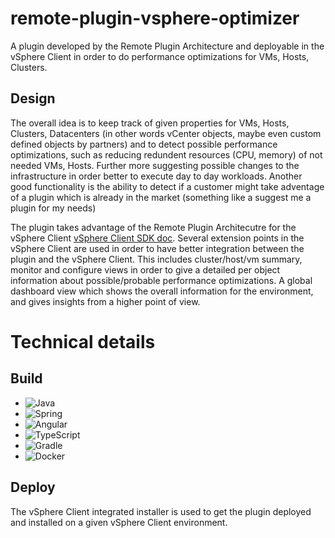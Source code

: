 # remote-plugin-vsphere-optimizer
A plugin developed by the Remote Plugin Architecture and deployable in the vSphere Client in order to do performance optimizations for VMs, Hosts, Clusters.

## Design
The overall idea is to keep track of given properties for VMs, Hosts, Clusters, Datacenters (in other words vCenter objects, maybe even custom defined objects by partners)
and to detect possible performance optimizations, such as reducing redundent resources (CPU, memory) of not needed VMs, Hosts. Further more 
suggesting possible changes to the infrastructure in order better to execute day to day workloads.
Another good functionality is the ability to detect if a customer might take adventage of a plugin which is already in the market (something like a suggest me a plugin for my needs)

The plugin takes advantage of the Remote Plugin Architecutre for the vSphere Client [vSphere Client SDK doc](https://developer.vmware.com/web/sdk/8.0/client).
Several extension points in the vSphere Client are used in order to have better integration between the plugin and the vSphere Client.
This includes cluster/host/vm summary, monitor and configure views in order to give a detailed per object information about possible/probable performance optimizations.
A global dashboard view which shows the overall information for the environment, and gives insights from a higher point of view.

# Technical details
## Build
- ![Java](https://img.shields.io/badge/java-%23ED8B00.svg?style=for-the-badge&logo=openjdk&logoColor=white)
- ![Spring](https://img.shields.io/badge/spring-%236DB33F.svg?style=for-the-badge&logo=spring&logoColor=white)
- ![Angular](https://img.shields.io/badge/angular-%23DD0031.svg?style=for-the-badge&logo=angular&logoColor=white)
- ![TypeScript](https://img.shields.io/badge/typescript-%23007ACC.svg?style=for-the-badge&logo=typescript&logoColor=white)
- ![Gradle](https://img.shields.io/badge/Gradle-02303A.svg?style=for-the-badge&logo=Gradle&logoColor=white)
- ![Docker](https://img.shields.io/badge/docker-%230db7ed.svg?style=for-the-badge&logo=docker&logoColor=white)

## Deploy
The vSphere Client integrated installer is used to get the plugin deployed and installed on a given vSphere Client environment.
